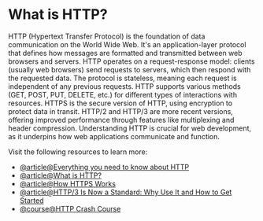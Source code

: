 # What is HTTP?

HTTP (Hypertext Transfer Protocol) is the foundation of data communication on the World Wide Web. It's an application-layer protocol that defines how messages are formatted and transmitted between web browsers and servers. HTTP operates on a request-response model: clients (usually web browsers) send requests to servers, which then respond with the requested data. The protocol is stateless, meaning each request is independent of any previous requests. HTTP supports various methods (GET, POST, PUT, DELETE, etc.) for different types of interactions with resources. HTTPS is the secure version of HTTP, using encryption to protect data in transit. HTTP/2 and HTTP/3 are more recent versions, offering improved performance through features like multiplexing and header compression. Understanding HTTP is crucial for web development, as it underpins how web applications communicate and function.

Visit the following resources to learn more:

- [@article@Everything you need to know about HTTP](https://cs.fyi/guide/http-in-depth)
- [@article@What is HTTP?](https://www.cloudflare.com/en-gb/learning/ddos/glossary/hypertext-transfer-protocol-http/)
- [@article@How HTTPS Works](https://howhttps.works)
- [@article@HTTP/3 Is Now a Standard: Why Use It and How to Get Started](https://thenewstack.io/http-3-is-now-a-standard-why-use-it-and-how-to-get-started/)
- [@course@HTTP Crash Course](https://www.youtube.com/watch?v=qgZiUvV41TI)
